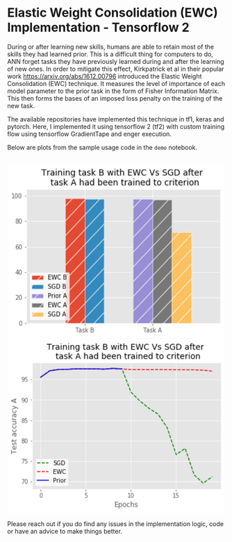 # Elastic Weight Consolidation (EWC) Implementation - Tensorflow 2
During or after learning new skills, humans are able to retain most of the skills they had learned prior. This is a difficult thing for computers to do, ANN forget tasks they have previously learned during and after the learning of new ones. In order to mitigate this effect, Kirkpatrick et al in their popular work https://arxiv.org/abs/1612.00796 introduced the Elastic Weight Consolidation (EWC) technique. It measures the level of importance of each model parameter to the prior task in the form of Fisher Information Matrix. This then forms the bases of an imposed loss penalty on the training of the new task. 

The available repositories have implemented this technique in tf1, keras and pytorch. Here, I implemented it using tensorflow 2 (tf2) with custom training flow using tensorflow GradientTape and enger execution.

Below are plots from the sample usage code in the `demo` notebook.

<br>

<img src=https://github.com/stijani/elastic-weight-consolidation-tf2/blob/main/images/bars.png width=500 height=400 />

<br>

<img src=https://github.com/stijani/elastic-weight-consolidation-tf2/blob/main/images/lines.png width=500 height=400 />

<br>

Please reach out if you do find any issues in the implementation logic, code or have an advice to make things better.
